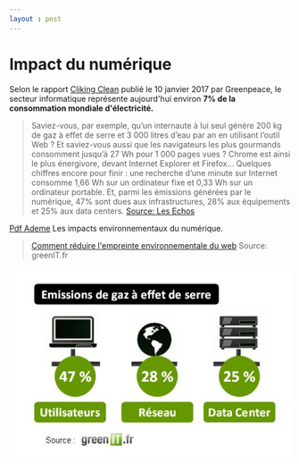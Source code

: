 ```yaml
---
layout : post
---
```

# Impact du numérique

Selon le rapport [Cliking Clean](http://www.clickclean.org/downloads/ClickClean2016%20HiRes.pdf) publié le 10 janvier 2017 par Greenpeace, le secteur informatique représente aujourd'hui environ __7% de la consommation mondiale d'électricité.__

>Saviez-vous, par exemple, qu’un internaute à lui seul génère 200 kg de gaz à effet de serre et 3 000 litres d’eau par an en utilisant l’outil Web ? Et saviez-vous aussi que les navigateurs les plus gourmands consomment jusqu’à 27 Wh pour 1 000 pages vues ? Chrome est ainsi le plus énergivore, devant Internet Explorer et Firefox…
>Quelques chiffres encore pour finir : une recherche d’une minute sur Internet consomme 1,66 Wh sur un ordinateur fixe et 0,33 Wh sur un ordinateur portable. Et, parmi les émissions générées par le numérique, 47% sont dues aux infrastructures, 28% aux équipements et 25% aux data centers. 
[Source: Les Echos](https://www.lesechos.fr/partenaires/econocom/quel-est-limpact-du-numerique-sur-lenvironnement-1014731)

[Pdf Ademe](https://www.ademe.fr/sites/default/files/assets/documents/ademe_mag_108_fait_et_chiffres.pdf) Les impacts environnementaux du numérique.

>[Comment réduire l'empreinte environnementale du web](https://www.greenit.fr/2015/06/04/comment-reduire-l-empreinte-environnementale-du-web/) 
Source: greenIT.fr

![Alt photo de poubelle](/assets/effetdeserre.jpg)